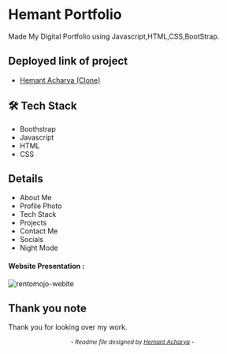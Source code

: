 # Hemant Portfolio
  Made My Digital Portfolio using Javascript,HTML,CSS,BootStrap.

## Deployed link of project
- <a href="https://hemantacharya1.github.io/">Hemant Acharya (Clone)</a>

## 🛠 Tech Stack

- Boothstrap
- Javascript
- HTML
- CSS

## Details

- About Me
- Profile Photo
- Tech Stack
- Projects
- Contact Me
- Socials 
- Night Mode


#### Website Presentation :
![rentomojo-webite](.)


## Thank you note
Thank you for looking over my work.

_<p align="center"><sub>- Readme file designed by <a href="https://github.com/hemantacharya1">Hemant Acharya</a> -</sub></p>_
